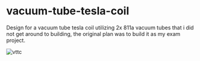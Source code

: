 # vacuum-tube-tesla-coil
Design for a vacuum tube tesla coil utilizing 2x 811a vacuum tubes that i did not get around to building, the original plan was to build it as my exam project.

![vttc](https://user-images.githubusercontent.com/31168570/162446900-d1eec3e5-7ce5-4bbf-b1a6-5af2aa1f055a.png)
